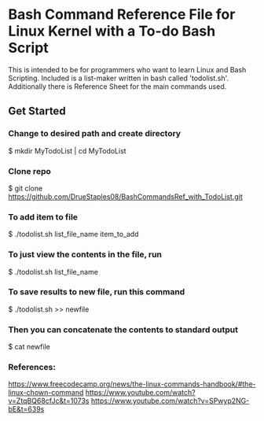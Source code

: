 # Bash Command Reference File for Linux Kernel with a To-do Bash Script
This is intended to be for programmers who want to learn Linux and Bash Scripting. Included is a list-maker written in bash called 'todolist.sh'. Additionally there is Reference Sheet for the main commands used.

## Get Started 

### Change to desired path and create directory
$ mkdir MyTodoList | cd MyTodoList

### Clone repo
$ git clone https://github.com/DrueStaples08/BashCommandsRef_with_TodoList.git

### To add item to file 
$ ./todolist.sh list_file_name item_to_add

### To just view the contents in the file, run 
$ ./todolist.sh list_file_name 

### To save results to new file, run this command
$ ./todolist.sh >> newfile

### Then you can concatenate the contents to standard output
$ cat newfile

### References:
https://www.freecodecamp.org/news/the-linux-commands-handbook/#the-linux-chown-command
https://www.youtube.com/watch?v=ZtqBQ68cfJc&t=1073s
https://www.youtube.com/watch?v=SPwyp2NG-bE&t=639s

